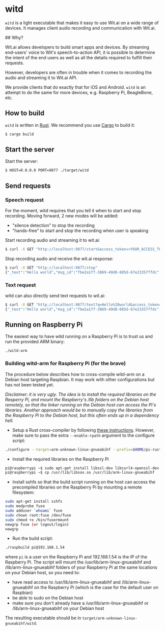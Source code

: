 # witd

`witd` is a light executable that makes it easy to use Wit.ai on a wide range of devices. It manages client audio recording and communication with Wit.ai.

## Why?

Wit.ai allows developers to build smart apps and devices. By streaming end-users' voice to Wit's speech-to-action API, it is possible to determine the intent of the end users as well as all the details required to fulfill their requests.

However, developers are often in trouble when it comes to recording the audio and streaming it to Wit.ai API.

We provide clients that do exactly that for iOS and Android.
`witd` is an attempt to do the same for more devices, e.g. Raspberry Pi, BeagleBone, etc.

## How to build

`witd` is written in [Rust][rust]. We recommend you use [Cargo][cargo] to build it:

```bash
$ cargo build
```

## Start the server

Start the server:

```bash
$ HOST=0.0.0.0 PORT=9877 ./target/witd
```

## Send requests

### Speech request

For the moment, witd requires that you tell it when to start and stop recording. Moving forward, 2 new modes will be added:

- "silence detection" to stop the recording
- "hands-free" to start and stop the recording when user is speaking

Start recording audio and streaming it to wit.ai:

```bash
$ curl -X GET "http://localhost:9877/start&access_token=<YOUR_ACCESS_TOKEN>"
```

Stop recording audio and receive the wit.ai response:
```bash
$ curl -X GET "http://localhost:9877/stop"
{"_text":"Hello world","msg_id":"fbe2a1ff-3869-49d8-885d-67e23357ffdc","outcomes":[{"_text":"Hello world","confidence":0.263,"entities":{"location":[{"suggested":true,"value":"Hello world"}]},"intent":"get_weather"}]}
```

### Text request

witd can also directly send text requests to wit.ai:

```bash
$ curl -X GET "http://localhost:9877/text?q=Hello%20world&access_token=<YOUR_ACCESS_TOKEN>"
{"_text":"Hello world","msg_id":"fbe2a1ff-3869-49d8-885d-67e23357ffdc","outcomes":[{"_text":"Hello world","confidence":0.263,"entities":{"location":[{"suggested":true,"value":"Hello world"}]},"intent":"get_weather"}]}
```

## Running on Raspberry Pi

The easiest way to have witd running on a Raspberry Pi is to trust us and run the provided ARM binary:

```bash
./witd-arm
```

### Building witd-arm for Raspberry Pi (for the brave)

The procedure below describes how to cross-compile witd-arm on a Debian host targeting Raspbian. It may work with other configurations but has not been tested yet.

*Disclaimer: it is very ugly. The idea is to install the required libraries on the Rasperry Pi, and mount the Raspberry's /lib folders on the Debian host remotely, so that the linker running on the Debian host can access the Pi's libraries. Another approach would be to manually copy the libraries from the Raspberry Pi to the Debian host, but this often ends up in a dependency hell.*

* Setup a Rust cross-compiler by following [these instructions](https://github.com/npryce/rusty-pi/blob/master/doc/compile-the-compiler.asciidoc). However, make sure to pass the extra `--enable-rpath` argument to the configure script:
```bash
./configure --target=arm-unknown-linux-gnueabihf --prefix=$HOME/pi-rust --enable-rpath && make && make install
```
* Install the required libraries on the Raspberry Pi
```bash
pi@raspberrypi ~$ sudo apt-get install libssl-dev libcurl4-openssl-dev libcrypto++-dev libsox
pi@raspberrypi ~$ cp /usr/lib/libsox.so /usr/lib/arm-linux-gnueabihf
```
* Install sshfs so that the build script running on the host can access the precompiled libraries on the Raspberry Pi by mounting a remote filesystem:
```bash
sudo apt-get install sshfs
sudo modprobe fuse
sudo adduser `whoami` fuse
sudo chown root:fuse /dev/fuse
sudo chmod +x /bin/fusermount
newgrp fuse (or logout/login)
newgrp
```
* Run the build script:
```bash
./raspbuild pi@192.168.1.54
```
where `pi` is a user on the Raspberry Pi and 192.168.1.54 is the IP of the Raspberry Pi. The script will mount the /usr/lib/arm-linux-gnueabihf and /lib/arm-linux-gnueabihf folders of your Raspberry Pi at the same locations on your Debian host, so you need to:
* have read access to /usr/lib/arm-linux-gnueabihf and /lib/arm-linux-gnueabihf on the Raspberry Pi (which is the case for the default user on Raspbian)
* be able to sudo on the Debian host
* make sure you don't already have a /usr/lib/arm-linux-gnueabihf or /lib/arm-linux-gnueabihf on your Debian host

The resulting executable should be in `target/arm-unknown-linux-gnueabihf/witd`.

[rust]: http://rust-lang.org
[cargo]: http://crates.io
